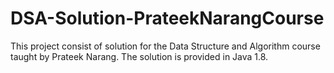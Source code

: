 # DSA-Solution-PrateekNarangCourse

This project consist of solution for the Data Structure and Algorithm course taught by Prateek Narang. The solution is provided in Java 1.8.
